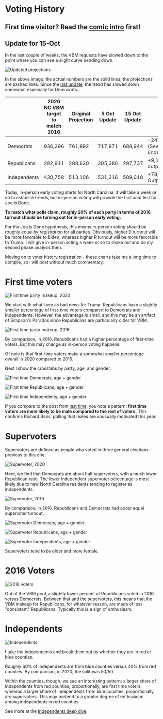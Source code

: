 # Voting History

## First time visitor? Read the [comic intro](https://joeisdone.github.io/comic.html) first!

## Update for 15-Oct

In the last couple of weeks, the VBM requests have slowed down to the point where you can see a slight curve bending down.  

![Updated projections](/images/history/update.png)

In the above image, the actual numbers are the solid lines, the projections are dashed lines. Since the [last update](https://joeisdone.github.io/Age.html), the trend has slowed down somewhat especially for Democrats. 

|  | 2020 NC VBM target to match 2016 | Original Projection | 5 Oct Update | 15 Oct Update | Gap |
| ------------- | ------------- | ------------- | ------------- | ------------- | ------------- |
| Democrats  | 936,296  | 761,992 | 717,971 | 688,944 | -247,352 (Severely underperform) | 
| Republicans | 282,911  | 288,630 | 305,380 | 297,737 | +9,107 (Slight outperform) |
| Independents  | 430,758  | 513,106 | 531,316 | 509,018 | +78,260 (Well Outperform) |

Today, in-person early voting starts for North Carolina. It will take a week or so to establish trends, but in-person voting will provide the first acid test for Joe is Done. 

**To match what polls claim, roughly 20% of each party in terms of 2016 turnout should be turning out for in-person early voting.**

For the Joe is Done hypothesis, this means in-person voting should be roughly equal *by registration* for all parties. Obviously, higher D turnout will be more favorable to Biden, whereas higher R turnout will be more favorable to Trump. I will give in-person voting a week or so to shake out and do my second phase analysis then. 

Moving on to voter history registration - these charts take me a long time to compile, so I will post without much commentary. 

# First time voters

![First time party makeup, 2020](/images/history/firsttime_2020.png)

We start with what I see as bad news for Trump. Republicans have a slightly smaller percentage of first-time voters compared to Democrats and Independents. However, the advantage is small, and this may be an artifact of Simpson's Paradox since Republicans are particularly older for VBM. 

![First time party makeup, 2016](/images/history/firsttime_2016.png)

By comparison, in 2016, Republicans had a higher percentage of first-time voters. But this may change as in-person voting happens. 

Of note is that first-time voters make a somewhat smaller percentage overall in 2020 compared to 2016. 

Next I show the crosstabs by party, age, and gender: 

![First time Democrats, age + gender](/images/history/firsttime_dem.png)

![First time Republicans, age + gender](/images/history/firsttime_rep.png)

![First time Independents, age + gender](/images/history/firsttime_ind.png)

If you compare to the post from [last time](Age.html), you note a pattern: **first time voters are more likely to be male compared to the rest of voters.** This confirms Richard Baris' polling that males are unusually motivated this year. 

# Supervoters

Supervoters are defined as people who voted in three general elections previous to this one. 

![Supervoter, 2020](/images/history/supervoter_2020.png)

Here, we find that Democrats are about half supervoters, with a much lower Republican ratio. The lower Independent supervoter percentage is most likely due to new North Carolina residents tending to register as independents. 

![Supervoter, 2016](/images/history/supervoter_2016.png)

By comparison, in 2016, Republicans and Democrats had about equal supervoter turnout. 

![Supervoter Democrats, age + gender](/images/history/supervoter_dem.png)

![Supervoter Republicans, age + gender](/images/history/supervoter_rep.png)

![Supervoter Independents, age + gender](/images/history/supervoter_ind.png)

Supervoters tend to be older and more female. 

# 2016 Voters

![2016 voters](/images/history/voted_2016.png)

Out of the VBM pool, a slightly lower percent of Republicans voted in 2016 versus Democrats. Between that and the supervoters, this means that the VBM makeup for Republicans, for whatever reason, are made of less "consistent" Republicans. Typically this is a sign of enthusiasm. 

# Independents

![Independents](/images/history/color_ind.png)

I take the independents and break them out by whether they are in red or blue counties. 

Roughly 60% of independents are from blue counties versus 40% from red counties. By comparison, in 2020, the split was 50/50. 

Within the counties, though, we see an interesting pattern: a larger share of independents from red counties, proportionally, are first time voters, whereas a larger share of independents from blue counties, proportionally, are supervoters. This may portend to a greater degree of enthusiasm among independents in red counties.

See more at the [Independents deep dive](https://joeisdone.github.io/independents.html). 